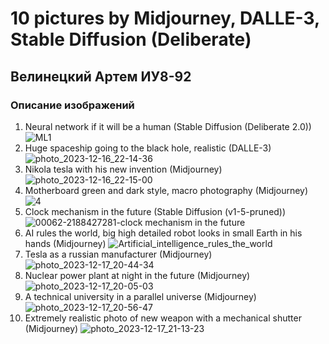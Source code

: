# 10 pictures by Midjourney, DALLE-3, Stable Diffusion (Deliberate)
## Велинецкий Артем ИУ8-92
### Описание изображений
1. Neural network if it will be a human (Stable Diffusion (Deliberate 2.0))  
![ML1](https://github.com/avel0041/Pictures_ML/assets/56276244/806aa071-c21f-4126-989c-12cb1abcc08a)  
2. Huge spaceship going to the black hole, realistic (DALLE-3)
![photo_2023-12-16_22-14-36](https://github.com/avel0041/Pictures_ML/assets/56276244/f3e9b6f7-4eb5-4126-ae73-dfa76b80114a)  
3. Nikola tesla with his new invention (Midjourney)
![photo_2023-12-16_22-15-00](https://github.com/avel0041/Pictures_ML/assets/56276244/d7905449-e10d-4827-83a8-875e7093f3dd)  
4. Motherboard green and dark style, macro photography (Midjourney)
![4](https://github.com/avel0041/Pictures_ML/assets/56276244/9665d039-abc4-4893-83cf-c68aad77b2e9)  
5. Clock mechanism in the future (Stable Diffusion (v1-5-pruned))
![00062-2188427281-clock mechanism in the future](https://github.com/avel0041/Pictures_ML/assets/56276244/eec88521-42bf-4af9-8256-50f2fd98b21a)  
6. AI rules the world, big high detailed robot looks in small Earth in his hands (Midjourney)
![Artificial_intelligence_rules_the_world](https://github.com/avel0041/Pictures_ML/assets/56276244/22fa4115-8ec4-426d-a08b-ec5688c7a620)  
7. Tesla as a russian manufacturer (Midjourney)
![photo_2023-12-17_20-44-34](https://github.com/avel0041/Pictures_ML/assets/56276244/33590a98-aa80-4f3f-8b91-d5cd1130b1e0)  
8. Nuclear power plant at night in the future (Midjourney)
![photo_2023-12-17_20-05-03](https://github.com/avel0041/Pictures_ML/assets/56276244/3480512e-0ba5-4d87-8d31-f38844abc59e)  
9. A technical university in a parallel universe (Midjourney)
![photo_2023-12-17_20-56-47](https://github.com/avel0041/Pictures_ML/assets/56276244/3999a2d6-d0e9-4a20-830e-0701cfb3d786)
10. Extremely realistic photo of new weapon with a mechanical shutter (Midjourney)
![photo_2023-12-17_21-13-23](https://github.com/avel0041/Pictures_ML/assets/56276244/ee7cf0d6-feaa-440f-b120-d2e0a7c12b19)
